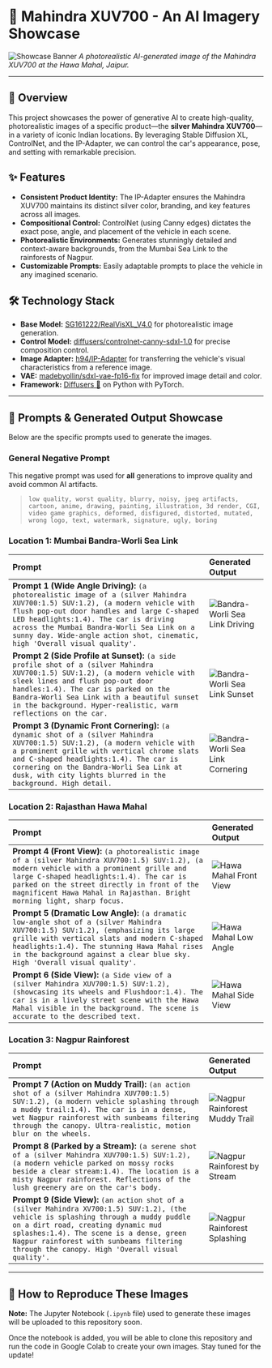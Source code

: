 # 🚗 Mahindra XUV700 - An AI Imagery Showcase

![Showcase Banner](./output_images/HawaMahal1.jpg)
_A photorealistic AI-generated image of the Mahindra XUV700 at the Hawa Mahal, Jaipur._

---

## 🌟 Overview

This project showcases the power of generative AI to create high-quality, photorealistic images of a specific product—the **silver Mahindra XUV700**—in a variety of iconic Indian locations. By leveraging Stable Diffusion XL, ControlNet, and the IP-Adapter, we can control the car's appearance, pose, and setting with remarkable precision.

## ✨ Features

* **Consistent Product Identity:** The IP-Adapter ensures the Mahindra XUV700 maintains its distinct silver color, branding, and key features across all images.
* **Compositional Control:** ControlNet (using Canny edges) dictates the exact pose, angle, and placement of the vehicle in each scene.
* **Photorealistic Environments:** Generates stunningly detailed and context-aware backgrounds, from the Mumbai Sea Link to the rainforests of Nagpur.
* **Customizable Prompts:** Easily adaptable prompts to place the vehicle in any imagined scenario.

## 🛠️ Technology Stack

* **Base Model:** [SG161222/RealVisXL_V4.0](https://huggingface.co/SG161222/RealVisXL_V4.0) for photorealistic image generation.
* **Control Model:** [diffusers/controlnet-canny-sdxl-1.0](https://huggingface.co/diffusers/controlnet-canny-sdxl-1.0) for precise composition control.
* **Image Adapter:** [h94/IP-Adapter](https://huggingface.co/h94/IP-Adapter) for transferring the vehicle's visual characteristics from a reference image.
* **VAE:** [madebyollin/sdxl-vae-fp16-fix](https://huggingface.co/madebyollin/sdxl-vae-fp16-fix) for improved image detail and color.
* **Framework:** [Diffusers 🤗](https://github.com/huggingface/diffusers) on Python with PyTorch.

---

## 🎨 Prompts & Generated Output Showcase

Below are the specific prompts used to generate the images.

### General Negative Prompt
This negative prompt was used for **all** generations to improve quality and avoid common AI artifacts.

> `low quality, worst quality, blurry, noisy, jpeg artifacts, cartoon, anime, drawing, painting, illustration, 3d render, CGI, video game graphics, deformed, disfigured, distorted, mutated, wrong logo, text, watermark, signature, ugly, boring`

### Location 1: Mumbai Bandra-Worli Sea Link

| Prompt | Generated Output |
| :--- | :--- |
| **Prompt 1 (Wide Angle Driving):** `(a photorealistic image of a (silver Mahindra XUV700:1.5) SUV:1.2), (a modern vehicle with flush pop-out door handles and large C-shaped LED headlights:1.4). The car is driving across the Mumbai Bandra-Worli Sea Link on a sunny day. Wide-angle action shot, cinematic, high 'Overall visual quality'.` | ![Bandra-Worli Sea Link Driving](./output_images/SeaLink1.jpg) |
| **Prompt 2 (Side Profile at Sunset):** `(a side profile shot of a (silver Mahindra XUV700:1.5) SUV:1.2), (a modern vehicle with sleek lines and flush pop-out door handles:1.4). The car is parked on the Bandra-Worli Sea Link with a beautiful sunset in the background. Hyper-realistic, warm reflections on the car.` | ![Bandra-Worli Sea Link Sunset](./output_images/SeaLink2.jpg) |
| **Prompt 3 (Dynamic Front Cornering):** `(a dynamic shot of a (silver Mahindra XUV700:1.5) SUV:1.2), (a modern vehicle with a prominent grille with vertical chrome slats and C-shaped headlights:1.4). The car is cornering on the Bandra-Worli Sea Link at dusk, with city lights blurred in the background. High detail.` | ![Bandra-Worli Sea Link Cornering](./output_images/SeaLink3.jpg) |


### Location 2: Rajasthan Hawa Mahal

| Prompt | Generated Output |
| :--- | :--- |
| **Prompt 4 (Front View):** `(a photorealistic image of a (silver Mahindra XUV700:1.5) SUV:1.2), (a modern vehicle with a prominent grille and large C-shaped headlights:1.4). The car is parked on the street directly in front of the magnificent Hawa Mahal in Rajasthan. Bright morning light, sharp focus.` | ![Hawa Mahal Front View](./output_images/HawaMahal1.jpg) |
| **Prompt 5 (Dramatic Low Angle):** `(a dramatic low-angle shot of a (silver Mahindra XUV700:1.5) SUV:1.2), (emphasizing its large grille with vertical slats and modern C-shaped headlights:1.4). The stunning Hawa Mahal rises in the background against a clear blue sky. High 'Overall visual quality'.` | ![Hawa Mahal Low Angle](./output_images/HawaMahal2.jpg) |
| **Prompt 6 (Side View):** `(a Side view of a (silver Mahindra XUV700:1.5) SUV:1.2), (showcasing its wheels and Flushdoor:1.4). The car is in a lively street scene with the Hawa Mahal visible in the background. The scene is accurate to the described text.` | ![Hawa Mahal Side View](./output_images/HawaMahal3.jpg) |


### Location 3: Nagpur Rainforest

| Prompt | Generated Output |
| :--- | :--- |
| **Prompt 7 (Action on Muddy Trail):** `(an action shot of a (silver Mahindra XUV700:1.5) SUV:1.2), (a modern vehicle splashing through a muddy trail:1.4). The car is in a dense, wet Nagpur rainforest with sunbeams filtering through the canopy. Ultra-realistic, motion blur on the wheels.` | ![Nagpur Rainforest Muddy Trail](./output_images/Forest1.jpg) |
| **Prompt 8 (Parked by a Stream):** `(a serene shot of a (silver Mahindra XUV700:1.5) SUV:1.2), (a modern vehicle parked on mossy rocks beside a clear stream:1.4). The location is a misty Nagpur rainforest. Reflections of the lush greenery are on the car's body.` | ![Nagpur Rainforest by Stream](./output_images/Forest2.jpg) |
| **Prompt 9 (Side View):** `(an action shot of a (silver Mahindra XV700:1.5) SUV:1.2), (the vehicle is splashing through a muddy puddle on a dirt road, creating dynamic mud splashes:1.4). The scene is a dense, green Nagpur rainforest with sunbeams filtering through the canopy. High 'Overall visual quality'.` | ![Nagpur Rainforest Splashing](./output_images/Forest3.jpg) |

---

## 🚀 How to Reproduce These Images

**Note:** The Jupyter Notebook (`.ipynb` file) used to generate these images will be uploaded to this repository soon.

Once the notebook is added, you will be able to clone this repository and run the code in Google Colab to create your own images. Stay tuned for the update!
